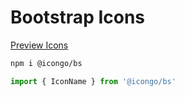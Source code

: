 Bootstrap Icons
===

[Preview Icons](http://icongo.gihub.io/icons/bootstrap)

```bash
npm i @icongo/bs
```

```jsx
import { IconName } from '@icongo/bs'
```